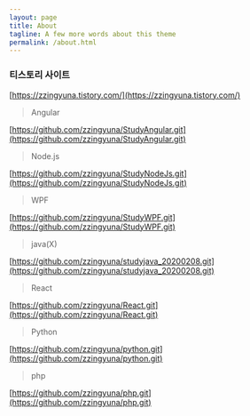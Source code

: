 ```yaml
---
layout: page
title: About
tagline: A few more words about this theme
permalink: /about.html
---
```


### 티스토리 사이트

[https://zzingyuna.tistory.com/](https://zzingyuna.tistory.com/)  
  
  
  
  
  
>Angular  
>
[https://github.com/zzingyuna/StudyAngular.git](https://github.com/zzingyuna/StudyAngular.git)  
  
>Node.js  
>
[https://github.com/zzingyuna/StudyNodeJs.git](https://github.com/zzingyuna/StudyNodeJs.git)  
  
>WPF  
>
[https://github.com/zzingyuna/StudyWPF.git](https://github.com/zzingyuna/StudyWPF.git)  
  
>java(X)  
>
[https://github.com/zzingyuna/studyjava_20200208.git](https://github.com/zzingyuna/studyjava_20200208.git)  
  
>React  
>
[https://github.com/zzingyuna/React.git](https://github.com/zzingyuna/React.git)  
  
>Python  
>
[https://github.com/zzingyuna/python.git](https://github.com/zzingyuna/python.git)  
  
>php  
>
[https://github.com/zzingyuna/php.git](https://github.com/zzingyuna/php.git)  
